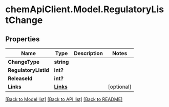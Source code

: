 # chemApiClient.Model.RegulatoryListChange
## Properties

Name | Type | Description | Notes
------------ | ------------- | ------------- | -------------
**ChangeType** | **string** |  | 
**RegulatoryListId** | **int?** |  | 
**ReleaseId** | **int?** |  | 
**Links** | [**Links**](Links.md) |  | [optional] 

[[Back to Model list]](../README.md#documentation-for-models) [[Back to API list]](../README.md#documentation-for-api-endpoints) [[Back to README]](../README.md)

